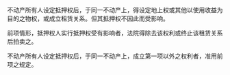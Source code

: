 不动产所有人设定抵押权后，于同一不动产上，得设定地上权或其他以使用收益为目的之物权，或成立租赁关系。但其抵押权不因此而受影响。

前项情形，抵押权人实行抵押权受有影响者，法院得除去该权利或终止该租赁关系后拍卖之。

不动产所有人设定抵押权后，于同一不动产上，成立第一项以外之权利者，准用前项之规定。